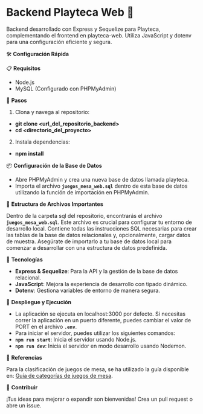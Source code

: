 # Backend Playteca Web 🧩
Backend desarrollado con Express y Sequelize para Playteca, complementando el frontend en playteca-web. Utiliza JavaScript y dotenv para una configuración eficiente y segura.

🛠 **Configuración Rápida**

📋 **Requisitos**
- Node.js
- MySQL (Configurado con PHPMyAdmin)

🚀 **Pasos**
1. Clona y navega al repositorio:
- **git clone <url_del_repositorio_backend>**
- **cd <directorio_del_proyecto>**

2. Instala dependencias:
- **npm install**


📦 **Configuración de la Base de Datos**
- Abre PHPMyAdmin y crea una nueva base de datos llamada playteca.
- Importa el archivo **`juegos_mesa_web.sql`** dentro de esta base de datos utilizando la función de importación en PHPMyAdmin.

📁 **Estructura de Archivos Importantes**

Dentro de la carpeta sql del repositorio, encontrarás el archivo **`juegos_mesa_web.sql`**. Este archivo es crucial para configurar tu entorno de desarrollo local. Contiene todas las instrucciones SQL necesarias para crear las tablas de la base de datos relacionales y, opcionalmente, cargar datos de muestra. Asegúrate de importarlo a tu base de datos local para comenzar a desarrollar con una estructura de datos predefinida.

🔧 **Tecnologías**
- **Express & Sequelize**: Para la API y la gestión de la base de datos relacional.
- **JavaScript**: Mejora la experiencia de desarrollo con tipado dinámico.
- **Dotenv**: Gestiona variables de entorno de manera segura.

📡 **Despliegue y Ejecución**
- La aplicación se ejecuta en localhost:3000 por defecto. Si necesitas correr la aplicación en un puerto diferente, puedes cambiar el valor de PORT en el archivo **`.env`**.
- Para iniciar el servidor, puedes utilizar los siguientes comandos:
- **`npm run start`**: Inicia el servidor usando Node.js.
- **`npm run dev`**: Inicia el servidor en modo desarrollo usando Nodemon.

🔗 **Referencias**

Para la clasificación de juegos de mesa, se ha utilizado la guía disponible en: [Guía de categorías de juegos de mesa](https://asociacionludo.com/storage/guides/Guía%20de%20categorías%20de%20juegos%20de%20mesa.pdf).

🤝 **Contribuir**

¡Tus ideas para mejorar o expandir son bienvenidas! Crea un pull request o abre un issue.
